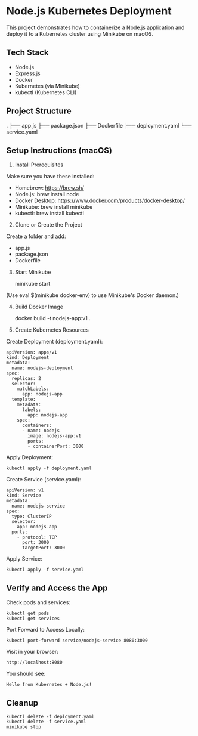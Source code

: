 Node.js Kubernetes Deployment
=============================

This project demonstrates how to containerize a Node.js application and deploy it to a Kubernetes cluster using Minikube on macOS.

Tech Stack
----------
- Node.js
- Express.js
- Docker
- Kubernetes (via Minikube)
- kubectl (Kubernetes CLI)

Project Structure
-----------------
.
├── app.js
├── package.json
├── Dockerfile
├── deployment.yaml
└── service.yaml

Setup Instructions (macOS)
---------------------------

1. Install Prerequisites

Make sure you have these installed:
- Homebrew: https://brew.sh/
- Node.js: brew install node
- Docker Desktop: https://www.docker.com/products/docker-desktop/
- Minikube: brew install minikube
- kubectl: brew install kubectl

2. Clone or Create the Project

Create a folder and add:
- app.js
- package.json
- Dockerfile

3. Start Minikube

    minikube start

(Use eval $(minikube docker-env) to use Minikube's Docker daemon.)

4. Build Docker Image

    docker build -t nodejs-app:v1 .

5. Create Kubernetes Resources

Create Deployment (deployment.yaml):

    apiVersion: apps/v1
    kind: Deployment
    metadata:
      name: nodejs-deployment
    spec:
      replicas: 2
      selector:
        matchLabels:
          app: nodejs-app
      template:
        metadata:
          labels:
            app: nodejs-app
        spec:
          containers:
          - name: nodejs
            image: nodejs-app:v1
            ports:
            - containerPort: 3000

Apply Deployment:

    kubectl apply -f deployment.yaml

Create Service (service.yaml):

    apiVersion: v1
    kind: Service
    metadata:
      name: nodejs-service
    spec:
      type: ClusterIP
      selector:
        app: nodejs-app
      ports:
        - protocol: TCP
          port: 3000
          targetPort: 3000

Apply Service:

    kubectl apply -f service.yaml

Verify and Access the App
--------------------------

Check pods and services:

    kubectl get pods
    kubectl get services

Port Forward to Access Locally:

    kubectl port-forward service/nodejs-service 8080:3000

Visit in your browser:

    http://localhost:8080

You should see:

    Hello from Kubernetes + Node.js!

Cleanup
--------

    kubectl delete -f deployment.yaml
    kubectl delete -f service.yaml
    minikube stop
